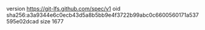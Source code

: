 version https://git-lfs.github.com/spec/v1
oid sha256:a3a9344e6c0ecb43d5a8b5bb9e4f3722b99abc0c6600560171a537595e02dcad
size 1677
